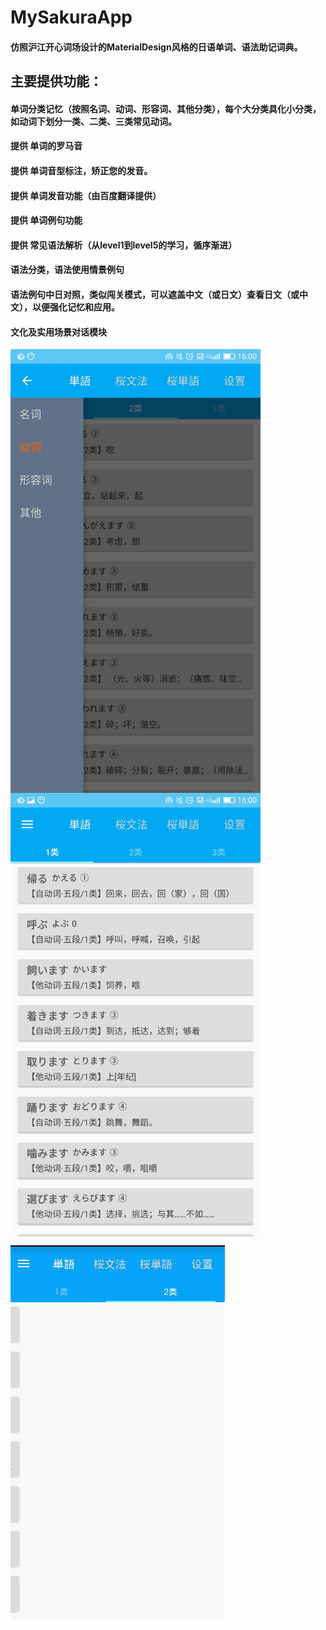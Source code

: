 # MySakuraApp
#### 仿照沪江开心词场设计的MaterialDesign风格的日语单词、语法助记词典。  
## 主要提供功能：
  
  #### 单词分类记忆（按照名词、动词、形容词、其他分类），每个大分类具化小分类，如动词下划分一类、二类、三类常见动词。
  #### 提供 单词的罗马音
  #### 提供 单词音型标注，矫正您的发音。
  #### 提供 单词发音功能（由百度翻译提供）
  #### 提供 单词例句功能
  #### 提供 常见语法解析（从level1到level5的学习，循序渐进）
  #### 语法分类，语法使用情景例句
  #### 语法例句中日对照，类似闯关模式，可以遮盖中文（或日文）查看日文（或中文），以便强化记忆和应用。
  #### 文化及实用场景对话模块  
    
    
<img src="https://github.com/guichun68/sakura_client/raw/master/img/816830306691421561.jpg" width = "400" height = "710" alt="单词分类1" align=center />
<img src="https://github.com/guichun68/sakura_client/raw/master/img/596888197257212260.jpg" width = "400" height = "710" alt="单词分类2" align=center />


![演示](https://github.com/guichun68/sakura_client/raw/master/img/sakura.gif)

  
